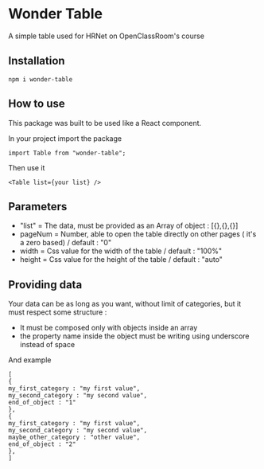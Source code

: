 # Wonder Table

A simple table used for HRNet on OpenClassRoom's course

## Installation

```
npm i wonder-table
```

## How to use

This package was built to be used like a React component.

In your project import the package 

```
import Table from "wonder-table";
```

Then use it 

```
<Table list={your list} />
```

## Parameters


- "list" = The data, must be provided as an Array of object : [{},{},{}]
- pageNum = Number, able to open the table directly on other pages ( it's a zero based) / default : "0"
- width = Css value for the width of the table / default : "100%"
- height = Css value for the height of the table / default : "auto"

## Providing data

Your data can be as long as you want, without limit of categories, but it must respect some structure :

- It must be composed only with objects inside an array
- the property name inside the object must be writing using underscore instead of space

And example 

```
[
{
my_first_category : "my first value",
my_second_category : "my second value",
end_of_object : "1"
},
{
my_first_category : "my first value",
my_second_category : "my second value",
maybe_other_category : "other value",
end_of_object : "2"
},
]
```





